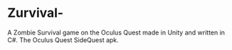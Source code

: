 # Zurvival- 
A Zombie Survival game on the Oculus Quest made in Unity and written in C#. 
The Oculus Quest SideQuest apk. 
